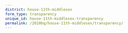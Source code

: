 ```yaml
---
district: house-11th-middlesex
form_type: transparency
unique_id: house-11th-middlesex-transparency
permalink: /2020bq/house-11th-middlesex/transparency/
---
```

